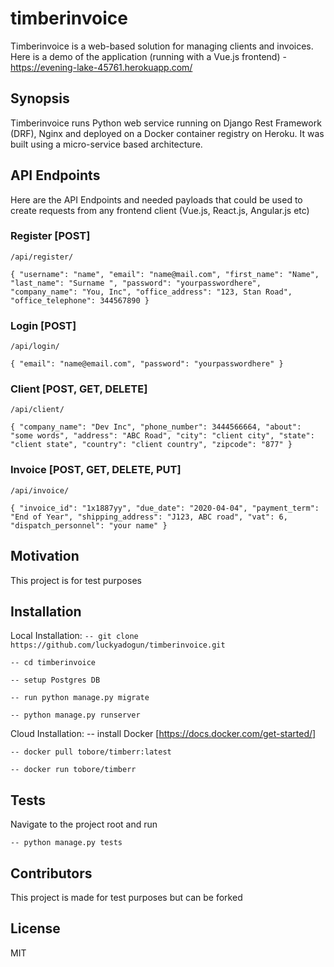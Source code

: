 # timberinvoice

Timberinvoice is a web-based  solution for managing clients and invoices. Here is a demo of the application (running with a Vue.js frontend) - https://evening-lake-45761.herokuapp.com/
## Synopsis

Timberinvoice runs Python web service running on Django Rest Framework (DRF), Nginx and deployed on a Docker container registry on Heroku. It was built using a micro-service based architecture.

## API Endpoints

Here are the API Endpoints and needed payloads that could be used to create requests from any frontend client (Vue.js, React.js, Angular.js etc)

### Register [POST]

`/api/register/`



`{
	"username": "name",
	"email": "name@mail.com",
	"first_name": "Name",
	"last_name": "Surname ",
	"password": "yourpasswordhere",
	"company_name": "You, Inc",
	"office_address": "123, Stan Road",
	"office_telephone": 344567890
}`

### Login [POST]

`/api/login/`



`{
	"email": "name@email.com",
	"password": "yourpasswordhere"
}`

### Client [POST, GET, DELETE]

`/api/client/`



`{
	"company_name": "Dev Inc",
	"phone_number": 3444566664,
	"about": "some words",
	"address": "ABC Road",
	"city": "client city",
	"state": "client state",
	"country": "client country",
	"zipcode": "877"
}`

### Invoice [POST, GET, DELETE, PUT]

`/api/invoice/`



`{
	"invoice_id": "1x1887yy",
	"due_date": "2020-04-04",
	"payment_term": "End of Year",
	"shipping_address": "J123, ABC road",
	"vat": 6,
	"dispatch_personnel": "your name"
}`

## Motivation

This project is for test purposes 

## Installation

Local Installation:
`-- git clone https://github.com/luckyadogun/timberinvoice.git`

`-- cd timberinvoice`

`-- setup Postgres DB`

`-- run python manage.py migrate`

`-- python manage.py runserver`

Cloud Installation:
-- install Docker [https://docs.docker.com/get-started/]

`-- docker pull tobore/timberr:latest`

`-- docker run tobore/timberr`

## Tests

Navigate to the project root and run

`-- python manage.py tests`

## Contributors

This project is made for test purposes but can be forked

## License

MIT
